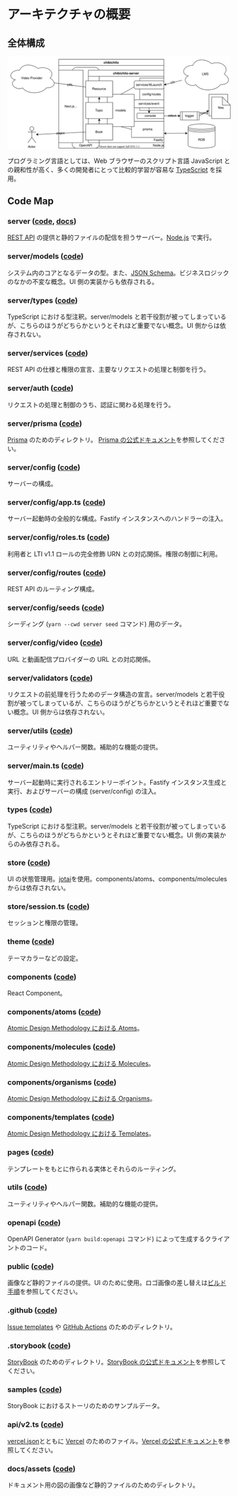 # アーキテクチャの概要

## 全体構成

![アーキテクチャの構成図](docs/assets/arch.svg)

プログラミング言語としては、Web ブラウザーのスクリプト言語 JavaScript との親和性が高く、多くの開発者にとって比較的学習が容易な [TypeScript](https://www.typescriptlang.org/) を採用。

## Code Map

### server ([code](https://github.com/npocccties/ChibiCHiLO/tree/master/server), [docs](https://github.com/npocccties/ChibiCHiLO/tree/master/server#readme))

[REST API](https://developer.mozilla.org/ja/docs/Glossary/REST) の提供と静的ファイルの配信を担うサーバー。[Node.js](https://nodejs.org/) で実行。

### server/models ([code](https://github.com/npocccties/ChibiCHiLO/tree/master/server/models))

システム内のコアとなるデータの型。また、[JSON Schema](https://json-schema.org/)。ビジネスロジックのなかの不変な概念。UI 側の実装からも依存される。

### server/types ([code](https://github.com/npocccties/ChibiCHiLO/tree/master/server/types))

TypeScript における型注釈。server/models と若干役割が被ってしまっているが、こちらのほうがどちらかというとそれほど重要でない概念。UI 側からは依存されない。

### server/services ([code](https://github.com/npocccties/ChibiCHiLO/tree/master/server/services))

REST API の仕様と権限の宣言、主要なリクエストの処理と制御を行う。

### server/auth ([code](https://github.com/npocccties/ChibiCHiLO/tree/master/server/auth))

リクエストの処理と制御のうち、認証に関わる処理を行う。

### server/prisma ([code](https://github.com/npocccties/ChibiCHiLO/tree/master/server/prisma))

[Prisma](https://www.prisma.io/) のためのディレクトリ。 [Prisma の公式ドキュメント](https://www.prisma.io/docs/)を参照してください。

### server/config ([code](https://github.com/npocccties/ChibiCHiLO/tree/master/server/config))

サーバーの構成。

### server/config/app.ts ([code](https://github.com/npocccties/ChibiCHiLO/blob/master/server/config/app.ts))

サーバー起動時の全般的な構成。Fastify インスタンスへのハンドラーの注入。

### server/config/roles.ts ([code](https://github.com/npocccties/ChibiCHiLO/blob/master/server/config/roles.ts))

利用者と LTI v1.1 ロールの完全修飾 URN との対応関係。権限の制御に利用。

### server/config/routes ([code](https://github.com/npocccties/ChibiCHiLO/tree/master/server/config/routes))

REST API のルーティング構成。

### server/config/seeds ([code](https://github.com/npocccties/ChibiCHiLO/tree/master/server/config/seeds))

シーディング (`yarn --cwd server seed` コマンド) 用のデータ。

### server/config/video ([code](https://github.com/npocccties/ChibiCHiLO/tree/master/server/config/video))

URL と動画配信プロバイダーの URL との対応関係。

### server/validators ([code](https://github.com/npocccties/ChibiCHiLO/tree/master/server/validators))

リクエストの前処理を行うためのデータ構造の宣言。server/models と若干役割が被ってしまっているが、こちらのほうがどちらかというとそれほど重要でない概念。UI 側からは依存されない。

### server/utils ([code](https://github.com/npocccties/ChibiCHiLO/tree/master/server/utils))

ユーティリティやヘルパー関数。補助的な機能の提供。

### server/main.ts ([code](https://github.com/npocccties/ChibiCHiLO/blob/master/server/main.ts))

サーバー起動時に実行されるエントリーポイント。Fastify インスタンス生成と実行、およびサーバーの構成 (server/config) の注入。

### types ([code](https://github.com/npocccties/ChibiCHiLO/tree/master/types))

TypeScript における型注釈。server/models と若干役割が被ってしまっているが、こちらのほうがどちらかというとそれほど重要でない概念。UI 側の実装からのみ依存される。

### store ([code](https://github.com/npocccties/ChibiCHiLO/tree/master/store))

UI の状態管理用。[jotai](https://github.com/pmndrs/jotai)を使用。components/atoms、components/molecules からは依存されない。

### store/session.ts ([code](https://github.com/npocccties/ChibiCHiLO/blob/master/store/session.ts))

セッションと権限の管理。

### theme ([code](https://github.com/npocccties/ChibiCHiLO/tree/master/theme))

テーマカラーなどの設定。

### components ([code](https://github.com/npocccties/ChibiCHiLO/tree/master/components))

React Component。

### components/atoms ([code](https://github.com/npocccties/ChibiCHiLO/tree/master/components/atoms))

[Atomic Design Methodology における Atoms](https://atomicdesign.bradfrost.com/chapter-2/#atoms)。

### components/molecules ([code](https://github.com/npocccties/ChibiCHiLO/tree/master/components/molecules))

[Atomic Design Methodology における Molecules](https://atomicdesign.bradfrost.com/chapter-2/#molecules)。

### components/organisms ([code](https://github.com/npocccties/ChibiCHiLO/tree/master/components/organisms))

[Atomic Design Methodology における Organisms](https://atomicdesign.bradfrost.com/chapter-2/#organisms)。

### components/templates ([code](https://github.com/npocccties/ChibiCHiLO/tree/master/components/templates))

[Atomic Design Methodology における Templates](https://atomicdesign.bradfrost.com/chapter-2/#templates)。

### pages ([code](https://github.com/npocccties/ChibiCHiLO/tree/master/pages))

テンプレートをもとに作られる実体とそれらのルーティング。

### utils ([code](https://github.com/npocccties/ChibiCHiLO/tree/master/utils))

ユーティリティやヘルパー関数。補助的な機能の提供。

### openapi ([code](https://github.com/npocccties/ChibiCHiLO/tree/master/openapi))

OpenAPI Generator (`yarn build:openapi` コマンド) によって生成するクライアントのコード。

### public ([code](https://github.com/npocccties/ChibiCHiLO/tree/master/public))

画像など静的ファイルの提供。UI のために使用。ロゴ画像の差し替えは[ビルド手順](INSTALL-ja.md)を参照してください。

### .github ([code](https://github.com/npocccties/ChibiCHiLO/tree/master/.github))

[Issue templates](https://docs.github.com/en/communities/using-templates-to-encourage-useful-issues-and-pull-requests/configuring-issue-templates-for-your-repository) や [GitHub Actions](https://github.co.jp/features/actions) のためのディレクトリ。

### .storybook ([code](https://github.com/npocccties/ChibiCHiLO/tree/master/.storybook))

[StoryBook](https://storybook.js.org/) のためのディレクトリ。[StoryBook の公式ドキュメント](https://storybook.js.org/docs/)を参照してください。

### samples ([code](https://github.com/npocccties/ChibiCHiLO/tree/master/samples))

StoryBook におけるストーリのためのサンプルデータ。

### api/v2.ts ([code](https://github.com/npocccties/ChibiCHiLO/blob/master/api/v2.ts))

[vercel.json](https://github.com/npocccties/ChibiCHiLO/tree/master/vercel.json)とともに [Vercel](https://vercel.com/) のためのファイル。[Vercel の公式ドキュメント](https://vercel.com/docs/configuration)を参照してください。

### docs/assets ([code](https://github.com/npocccties/ChibiCHiLO/tree/master/docs/assets))

ドキュメント用の図の画像など静的ファイルのためのディレクトリ。
